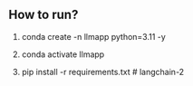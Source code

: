 ## How to run?

1. conda create -n llmapp python=3.11 -y

2. conda activate llmapp

3. pip install -r requirements.txt
#   l a n g c h a i n - 2  
 